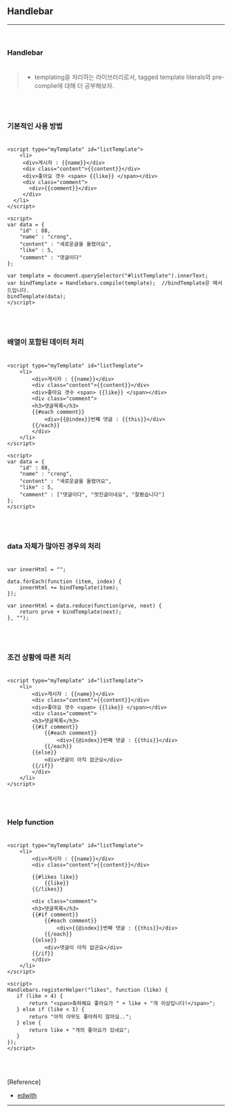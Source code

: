Handlebar
---------

---

<br>

### Handlebar<br><br>

> -	templating을 처리하는 라이브러리로서, tagged template literals와 pre-complie에 대해 더 공부해보자.

<br><br>

### 기본적인 사용 방법<br><br>

```
<script type="myTemplate" id="listTemplate">
    <li>
     <div>게시자 : {{name}}</div>
     <div class="content">{{content}}</div>
     <div>좋아요 갯수 <span> {{like}} </span></div>
     <div class="comment">
       <div>{{comment}}</div>
     </div>
  </li>
</script>   

<script>
var data = {
    "id" : 88,
    "name" : "crong",
    "content" : "새로운글을 올렸어요",
    "like" : 5,
    "comment" : "댓글이다"
};

var template = document.querySelector("#listTemplate").innerText;
var bindTemplate = Handlebars.compile(template);  //bindTemplate은 메서드입니다.
bindTemplate(data);
</script>
```

<br><br>

### 배열이 포함된 데이터 처리<br><br>

```
<script type="myTemplate" id="listTemplate">
    <li>
        <div>게시자 : {{name}}</div>
        <div class="content">{{content}}</div>
        <div>좋아요 갯수 <span> {{like}} </span></div>
        <div class="comment">
        <h3>댓글목록</h3>
        {{#each comment}}
            <div>{{@index}}번째 댓글 : {{this}}</div>
        {{/each}}
        </div>
    </li>
</script>   

<script>
var data = {
    "id" : 88,
    "name" : "crong",
    "content" : "새로운글을 올렸어요",
    "like" : 5,
    "comment" : ["댓글이다", "멋진글이네요", "잘봤습니다"]
};
</script>
```

<br><br>

### data 자체가 많아진 경우의 처리<br><br>

```
var innerHtml = "";

data.forEach(function (item, index) {
    innerHtml += bindTemplate(item);
});

var innerHtml = data.reduce(function(prve, next) {
    return prve + bindTemplate(next);
}, "");
```

<br><br>

### 조건 상황에 따른 처리<br><br>

```
<script type="myTemplate" id="listTemplate">
    <li>
        <div>게시자 : {{name}}</div>
        <div class="content">{{content}}</div>
        <div>좋아요 갯수 <span> {{like}} </span></div>
        <div class="comment">
        <h3>댓글목록</h3>
        {{#if comment}}
            {{#each comment}}
                <div>{{@index}}번째 댓글 : {{this}}</div>
            {{/each}}
        {{else}}
            <div>댓글이 아직 없군요</div>
        {{/if}}
        </div>
    </li>
</script>
```

<br><br>

### Help function<br><br>

```
<script type="myTemplate" id="listTemplate">
    <li>
        <div>게시자 : {{name}}</div>
        <div class="content">{{content}}</div>

        {{#likes like}}
            {{like}}
        {{/likes}}

        <div class="comment">
        <h3>댓글목록</h3>
        {{#if comment}}
            {{#each comment}}
                <div>{{@index}}번째 댓글 : {{this}}</div>
            {{/each}}
        {{else}}
            <div>댓글이 아직 없군요</div>
        {{/if}}
        </div>
    </li>
</script>   

<script>
Handlebars.registerHelper("likes", function (like) {
   if (like > 4) {
       return "<span>축하해요 좋아요가 " + like + "개 이상입니다!</span>";
   } else if (like < 1) {
       return "아직 아무도 좋아하지 않아요..";
   } else {
       return like + "개의 좋아요가 있네요";
   }
});
</script>
```

<br><br>

[Reference]

-	[edwith](https://www.edwith.org/boostcourse-web/lecture/16784/)

---
